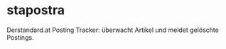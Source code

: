 stapostra
=========

Derstandard.at Posting Tracker: überwacht Artikel und meldet gelöschte Postings.
